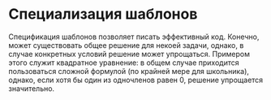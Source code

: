 # Специализация шаблонов

Спецификация шаблонов позволяет писать эффективный код. Конечно, может существовать общее решение для некоей задачи, однако, в случае конкретных условий решение может упрощаться. Примером этого служит квадратное уравнение: в общем случае приходится пользоваться сложной формулой \(по крайней мере для школьника\), однако, если хотя бы один из одночленов равен 0, решение упрощается значительно.

